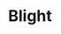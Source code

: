 ---
title: "Blight"
index: "blight"
permalink: /spells/blight/
tags:
  - Spell
  - 4th Level
  - Necromancy
  - Damage
  - Necrotic
available_for:
  - Druid
  - Sorcerer
  - Warlock
  - Wizard
level: "4th Level"
school: "Necromancy"
range: "30 ft"
comp:
  - V
  - S
attack: "CON Save"
effect: "Necrotic"
description: |
  Necromantic energy washes over a creature of your choice that you can see within range, draining moisture and vitality from it. The target must make a constitution saving throw. The target takes 8d8 necrotic damage on a failed save, or half as much damage on a successful one. The spell has no effect on undead or constructs.

  If you target a plant creature or a magical plant, it makes the saving throw with disadvantage, and the spell deals maximum damage to it.

  If you target a nonmagical plant that isn't a creature, such as a tree or shrub, it doesn't make a saving throw; it simply withers and dies.

  **At higher levels.** When you cast this spell using a spell slot of 5th level of higher, the damage increases by 1d8 for each slot level above 4th.
excerpt: "Necromantic energy washes over a creature of your choice that you can see within range, draining moisture and vitality from it."
source: "Basic Rules"
---